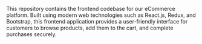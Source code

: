 This repository contains the frontend codebase for our eCommerce platform. Built using modern web technologies such as React.js, Redux, and Bootstrap, this frontend application provides a user-friendly interface for customers to browse products, add them to the cart, and complete purchases securely.
